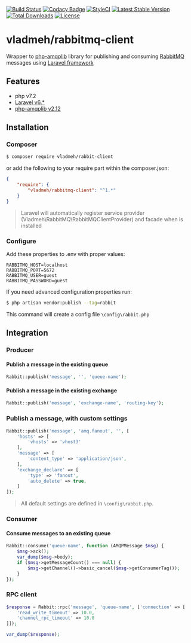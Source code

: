 [![Build Status](https://travis-ci.org/vladmeh/rabbitmq-client.svg?branch=master)](https://travis-ci.org/vladmeh/rabbitmq-client)
[![Codacy Badge](https://app.codacy.com/project/badge/Grade/cb2107b6ab3b427cb043a23926e7b4ca)](https://www.codacy.com/gh/vladmeh/rabbitmq-client/dashboard?utm_source=github.com&amp;utm_medium=referral&amp;utm_content=vladmeh/rabbitmq-client&amp;utm_campaign=Badge_Grade)
[![StyleCI](https://github.styleci.io/repos/297304814/shield?branch=master)](https://github.styleci.io/repos/297304814?branch=master)
[![Latest Stable Version](https://poser.pugx.org/vladmeh/rabbitmq-client/v)](//packagist.org/packages/vladmeh/rabbitmq-client)
[![Total Downloads](https://poser.pugx.org/vladmeh/rabbitmq-client/downloads)](//packagist.org/packages/vladmeh/rabbitmq-client)
[![License](https://poser.pugx.org/vladmeh/rabbitmq-client/license)](//packagist.org/packages/vladmeh/rabbitmq-client)

# vladmeh/rabbitmq-client

Wrapper to [php-amqplib](https://github.com/php-amqplib/php-amqplib) library for publishing and consuming [RabbitMQ](https://www.rabbitmq.com/tutorials/tutorial-six-php.html) messages using [Laravel framework](https://laravel.com/docs/6.x)

## Features
* php v7.2
* [Laravel v6.*](https://laravel.com/docs/6.x)
* [php-amqplib v2.12](https://github.com/php-amqplib/php-amqplib)

## Installation

### Composer

```bash
$ composer require vladmeh/rabbit-client 
```

or add the following to your require part within the composer.json:

```json
{
    "require": {
        "vladmeh/rabbitmq-client": "^1.*"
    }
}
```

> Laravel will automatically register service provider (Vladmeh\RabbitMQ\RabbitMQClientProvider) and facade when is installed

### Configure

Add these properties to .env with proper values:

```dotenv
RABBITMQ_HOST=localhost
RABBITMQ_PORT=5672
RABBITMQ_USER=guest
RABBITMQ_PASSWORD=guest
```

If you need advanced configuration properties run:

```bash
$ php artisan vendor:publish --tag=rabbit
```

This command will create a config file `\config\rabbit.php`

## Integration

### Producer
#### Publish a message in the existing queue
```php
Rabbit::publish('message', '', 'queue-name');
```

#### Publish a message in the existing exchange
```php
Rabbit::publish('message', 'exchange-name', 'routing-key');
```

### Publish a message, with custom settings
```php
Rabbit::publish('message', 'amq.fanout', '', [
    'hosts' => [
        'vhosts' => 'vhost3'
    ],
    'message' => [
        'content_type' => 'application/json',
    ],
    'exchange_declare' => [
        'type' => 'fanout',
        'auto_delete' => true,
    ]
]);
```

> All default settings are defined in `\config\rabbit.php`.

### Consumer
#### Consume messages to an existing queue
```php
Rabbit::consume('queue-name', function (AMQPMessage $msg) {
    $msg->ack();
    var_dump($msg->body);
    if ($msg->getMessageCount() === null) {
        $msg->getChannel()->basic_cancel($msg->getConsumerTag());
    }
});
```

### RPC client
```php
$response = Rabbit::rpc('message', 'queue-name', ['connection' => [
    'read_write_timeout' => 10.0,
    'channel_rpc_timeout' => 10.0
]]);

var_dump($response);
```

